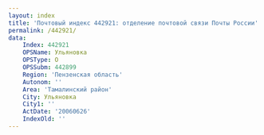 ```yaml
---
layout: index
title: 'Почтовый индекс 442921: отделение почтовой связи Почты России'
permalink: /442921/
data:
    Index: 442921
    OPSName: Ульяновка
    OPSType: О
    OPSSubm: 442899
    Region: 'Пензенская область'
    Autonom: ''
    Area: 'Тамалинский район'
    City: Ульяновка
    City1: ''
    ActDate: '20060626'
    IndexOld: ''
---
```

